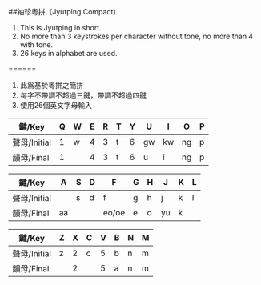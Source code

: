 ##袖珍粵拼〔Jyutping Compact〕

1. This is Jyutping in short.
2. No more than 3 keystrokes per character without tone, no more than 4 with tone.
3. 26 keys in alphabet are used.

======
1. 此爲基於粵拼之簡拼
2. 每字不帶調不超過三鍵，帶調不超過四鍵
3. 使用26個英文字母輸入

鍵/Key|Q|W|E|R|T|Y|U|I|O|P
-|-|-|-|-|-|-|-|-|-|-
聲母/Initial|1|w|4|3|t|6|gw|kw|ng|p
韻母/Final|1||4|3|t|6|u|i|ng|p|

鍵/Key|A|S|D|F|G|H|J|K|L
-|-|-|-|-|-|-|-|-|-
聲母/Initial||s|d|f|g|h|j|k|l
韻母/Final|aa|||eo/oe|e|o|yu|k|

鍵/Key|Z|X|C|V|B|N|M
-|-|-|-|-|-|-|-
聲母/Initial|z|2|c|5|b|n|m
韻母/Final||2||5|a|n|m